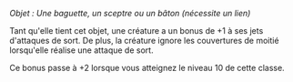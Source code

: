 *Objet : Une baguette, un sceptre ou un bâton (nécessite un lien)*

Tant qu'elle tient cet objet, une créature a un bonus de +1 à ses jets d'attaques de sort. De plus, la créature ignore les couvertures de moitié lorsqu'elle réalise une attaque de sort.

Ce bonus passe à +2 lorsque vous atteignez le niveau 10 de cette classe.